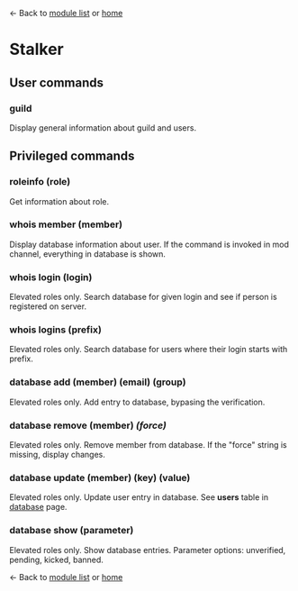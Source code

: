 ← Back to [module list](index.md) or [home](../index.md)

# Stalker

## User commands

### guild

Display general information about guild and users.

## Privileged commands

### roleinfo (role)

Get information about role.

### whois member (member)

Display database information about user. If the command is invoked in mod channel, everything in database is shown.

### whois login (login)

Elevated roles only. Search database for given login and see if person is registered on server.

### whois logins (prefix)

Elevated roles only. Search database for users where their login starts with prefix.

### database add (member) (email) (group)

Elevated roles only. Add entry to database, bypasing the verification.

### database remove (member) _(force)_

Elevated roles only. Remove member from database. If the "force" string is missing, display changes.

### database update (member) (key) (value)

Elevated roles only. Update user entry in database. See **users** table in  [database](../database.md) page.

### database show (parameter)

Elevated roles only. Show database entries. Parameter options: unverified, pending, kicked, banned.



← Back to [module list](index.md) or [home](../index.md)
